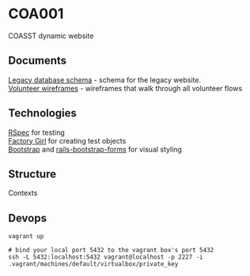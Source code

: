 # COA001
COASST dynamic website

## Documents

[Legacy database schema][4] - schema for the legacy website.  
[Volunteer wireframes][5] - wireframes that walk through all volunteer flows

## Technologies

[RSpec][0] for testing  
[Factory Girl][3] for creating test objects  
[Bootstrap][1] and [rails-bootstrap-forms][2] for visual styling  

## Structure

Contexts

## Devops

```
vagrant up

# bind your local port 5432 to the vagrant box's port 5432
ssh -L 5432:localhost:5432 vagrant@localhost -p 2227 -i .vagrant/machines/default/virtualbox/private_key
```

[0]: https://github.com/rspec/rspec-rails
[1]: http://getbootstrap.com/
[2]: https://github.com/bootstrap-ruby/rails-bootstrap-forms
[3]: https://github.com/thoughtbot/factory_girl

[4]: https://www.lucidchart.com/documents/edit/e8981e93-15e4-4bc4-880d-1a0b307d0ad4/0
[5]: https://www.lucidchart.com/documents/edit/98ab6ed2-909a-4b9b-b524-3cb97d32b2ea/0
